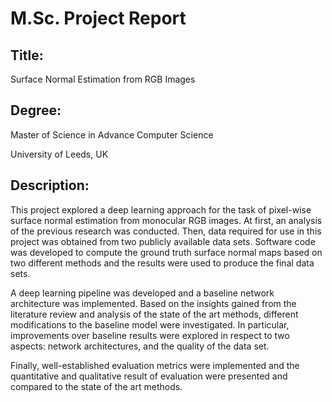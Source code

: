 # M.Sc. Project Report
## Title: 
Surface Normal Estimation from RGB Images
## Degree: 
Master of Science in Advance Computer Science

University of Leeds, UK
## Description:
This project explored a deep learning approach for the task of pixel-wise surface normal estimation from monocular RGB images. At first, an analysis of the previous research was conducted. Then, data required for use in this project was obtained from two publicly available data sets. Software code was developed to compute the ground truth surface normal maps based on two
different methods and the results were used to produce the final data sets.

A deep learning pipeline was developed and a baseline network architecture was implemented. Based on the insights gained from the literature review and analysis of the state of the art methods, different modifications to the baseline model were investigated. In particular, improvements over baseline results were explored in respect to two aspects: network architectures, and the quality of the data set.

Finally, well-established evaluation metrics were implemented and the quantitative and qualitative result of evaluation were presented and compared to the state of the art methods.
